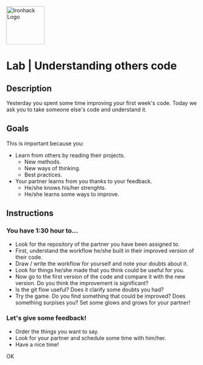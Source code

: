 <img src="https://bit.ly/2VnXWr2" alt="Ironhack Logo" width="100"/>

# Lab | Understanding others code

## Description
Yesterday you spent some time improving your first week's code. Today we ask you to take someone else's code and understand it. 

## Goals
This is important because you:
* Learn from others by reading their projects.
  * New methods.
  * New ways of thinking.
  * Best practices.
* Your partner learns from you thanks to your feedback.
  * He/she knows his/her strenghts.
  * He/she learns some ways to improve.

## Instructions
### You have 1:30 hour to...
* Look for the repository of the partner you have been assigned to.
* First, understand the workflow he/she built in their improved version of their code.
* Draw / write the workflow for yourself and note your doubts about it.
* Look for things he/she made that you think could be useful for you.
* Now go to the first version of the code and compare it with the new version. Do you think the improvement is significant?
* Is the git flow useful? Does it clarify some doubts you had?
* Try the game. Do you find something that could be improved? Does something surpises you? Set some glows and grows for your partner!

### Let's give some feedback!
* Order the things you want to say.
* Look for your partner and schedule some time with him/her.
* Have a nice time!

OK
